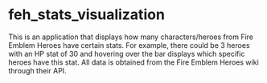 # feh_stats_visualization

This is an application that displays how many characters/heroes from Fire Emblem Heroes have certain stats. For example, there could be 3 heroes with an HP stat of 30 and hovering over the bar displays which specific heroes have this stat. All data is obtained from the Fire Emblem Heroes wiki through their API.